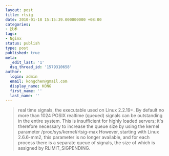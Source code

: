 ```yaml
---
layout: post
title: rtsig
date: 2010-01-18 15:15:39.000000000 +08:00
categories:
- 技术
tags:
- Nginx
status: publish
type: post
published: true
meta:
  _edit_last: '1'
  dsq_thread_id: '1579310658'
author:
  login: admin
  email: kongchen@gmail.com
  display_name: KONG
  first_name: ''
  last_name: ''
---
```

> real time signals, the executable used on Linux 2.2.19+. By default no more than 1024 POSIX realtime (queued) signals can be outstanding in the entire system. This is insufficient for highly loaded servers; it's therefore necessary to increase the queue size by using the kernel parameter /proc/sys/kernel/rtsig-max However, starting with Linux 2.6.6-mm2, this parameter is no longer available, and for each process there is a separate queue of signals, the size of which is assigned by RLIMIT\_SIGPENDING.
> 
>